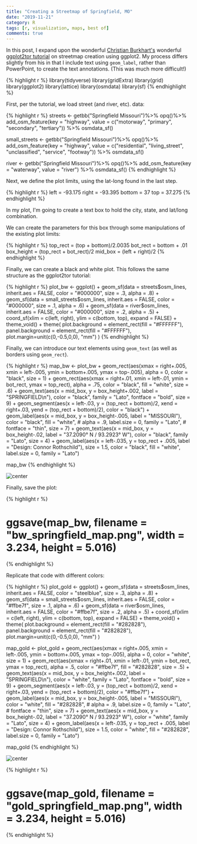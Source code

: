 ```yaml
---
title: "Creating a Streetmap of Springfield, MO"
date: "2019-11-21"
category: R
tags: [r, visualization, maps, best of]
comments: true
---
```




In this post, I expand upon the wonderful [Christian Burkhart's](https://christianburkhart.de/) wonderful [ggplot2tor tutorial](https://ggplot2tutor.com/streetmaps/streetmaps/) on streetmap creation using ggplot2. My process differs slightly from his in that I include text using `geom_label`, rather than PowerPoint, to create the text annotations. (This was much more difficult!)


{% highlight r %}
library(tidyverse)
library(gridExtra)
library(grid)
library(ggplot2)
library(lattice)
library(osmdata)
library(sf)
{% endhighlight %}

First, per the tutorial, we load street (and river, etc). data:


{% highlight r %}
streets <- getbb("Springfield Missouri")%>%
  opq()%>%
  add_osm_feature(key = "highway", 
                  value = c("motorway", "primary", 
                            "secondary", "tertiary")) %>%
  osmdata_sf()

small_streets <- getbb("Springfield Missouri")%>%
  opq()%>%
  add_osm_feature(key = "highway", 
                  value = c("residential", "living_street",
                            "unclassified",
                            "service", "footway")) %>%
  osmdata_sf()

river <- getbb("Springfield Missouri")%>%
  opq()%>%
  add_osm_feature(key = "waterway", value = "river") %>%
  osmdata_sf()
{% endhighlight %}

Next, we define the plot limits, using the lat-long found in the last step. 


{% highlight r %}
left = -93.175
right = -93.395
bottom = 37
top = 37.275
{% endhighlight %}

In my plot, I'm going to create a text box to hold the city, state, and lat/long combination.

We can create the parameters for this box through some manipulations of the existing plot limits:


{% highlight r %}
top_rect = (top + bottom)/2.0035
bot_rect = bottom + .01
box_height = (top_rect + bot_rect)/2
mid_box = (left + right)/2
{% endhighlight %}

Finally, we can create a black and white plot. This follows the same structure as the ggplot2tor tutorial:


{% highlight r %}
plot_bw <- ggplot() +
  geom_sf(data = streets$osm_lines,
          inherit.aes = FALSE,
          color = "#000000",
          size = .3,
          alpha = .8) +
  geom_sf(data = small_streets$osm_lines,
          inherit.aes = FALSE,
          color = "#000000",
          size = .1,
          alpha = .6) +
  geom_sf(data = river$osm_lines,
          inherit.aes = FALSE,
          color = "#000000",
          size = .2,
          alpha = .5) +
  coord_sf(xlim = c(left, right),
           ylim = c(bottom, top),
           expand = FALSE) +
  theme_void() +
  theme(
    plot.background = element_rect(fill = "#FFFFFF"),
    panel.background = element_rect(fill = "#FFFFFF"),
    plot.margin=unit(c(0,-0.5,0,0), "mm")
  )
{% endhighlight %}

Finally, we can introduce our text elements using `geom_text` (as well as borders using `geom_rect`).


{% highlight r %}
map_bw <- plot_bw +
  geom_rect(aes(xmax = right+.005, xmin = left-.005, ymin = bottom+.005, ymax = top-.005),
            alpha = 0,
            color = "black",
            size = 1) +
  geom_rect(aes(xmax = right+.01, xmin = left-.01, ymin = bot_rect, ymax = top_rect), 
            alpha = .75, 
            color = "black", 
            fill = "white",
            size = .6) +
  geom_text(aes(x = mid_box, y = box_height+.002,
                  label = "SPRINGFIELD\n"), 
            color = "black",
            family = "Lato", 
            fontface = "bold",
            size = 9) +
  geom_segment(aes(x = left-.03, y = (top_rect + bottom)/2, xend = right+.03, yend = (top_rect + bottom)/2), color = "black") +
  geom_label(aes(x = mid_box, y = box_height-.005,
                  label = "MISSOURI"), 
            color = "black",
            fill = "white",
            # alpha = .9,
            label.size = 0,
            family = "Lato", 
            # fontface = "thin",
            size = 7) +
  geom_text(aes(x = mid_box, y = box_height-.02,
                label = "37.2090° N / 93.2923° W"), 
          color = "black",
          family = "Lato", 
          size = 4) +
  geom_label(aes(x = left-.035, y = top_rect + .005, label = "Design: Connor Rothschild"), 
          size = 1.5,
          color = "black",
          fill = "white",
          label.size = 0,
          family = "Lato")

map_bw
{% endhighlight %}

![center](/figs/2019-11-21-map-springfield/unnamed-chunk-6-1.png)

Finally, save the plot:


{% highlight r %}
# ggsave(map_bw, filename = "bw_springfield_map.png", width = 3.234, height = 5.016)
{% endhighlight %}

Replicate that code with different colors:


{% highlight r %}
plot_gold <- ggplot() +
  geom_sf(data = streets$osm_lines,
          inherit.aes = FALSE,
          color = "steelblue",
          size = .3,
          alpha = .8) +
    geom_sf(data = small_streets$osm_lines,
          inherit.aes = FALSE,
          color = "#ffbe7f",
          size = .1,
          alpha = .6) +
  geom_sf(data = river$osm_lines,
          inherit.aes = FALSE,
          color = "#ffbe7f",
          size = .2,
          alpha = .5) +
  coord_sf(xlim = c(left, right),
           ylim = c(bottom, top),
           expand = FALSE) +
  theme_void() +
  theme(
    plot.background = element_rect(fill = "#282828"),
    panel.background = element_rect(fill = "#282828"),
    plot.margin=unit(c(0,-0.5,0,0), "mm")
  )

map_gold <- plot_gold +
  geom_rect(aes(xmax = right+.005, xmin = left-.005, ymin = bottom+.005, ymax = top-.005),
            alpha = 0,
            color = "white",
            size = 1) +
  geom_rect(aes(xmax = right+.01, xmin = left-.01, ymin = bot_rect, ymax = top_rect), 
            alpha = .5, 
            color = "#ffbe7f", 
            fill = "#282828",
            size = .5) +
  geom_text(aes(x = mid_box, y = box_height+.002,
                  label = "SPRINGFIELD\n"), 
            color = "white",
            family = "Lato", 
            fontface = "bold",
            size = 9) +
  geom_segment(aes(x = left-.03, y = (top_rect + bottom)/2, xend = right+.03, yend = (top_rect + bottom)/2), 
               color = "#ffbe7f") +
  geom_label(aes(x = mid_box, y = box_height-.005,
                  label = "MISSOURI"), 
            color = "white",
            fill = "#282828",
            # alpha = .9,
            label.size = 0,
            family = "Lato", 
            # fontface = "thin",
            size = 7) +
  geom_text(aes(x = mid_box, y = box_height-.02,
                label = "37.2090° N / 93.2923° W"), 
          color = "white",
          family = "Lato", 
          size = 4) +
  geom_label(aes(x = left-.035, y = top_rect + .005, label = "Design: Connor Rothschild"), 
            size = 1.5,
            color = "white",
            fill = "#282828",
            label.size = 0,
            family = "Lato")

map_gold
{% endhighlight %}

![center](/figs/2019-11-21-map-springfield/unnamed-chunk-8-1.png)

{% highlight r %}
# ggsave(map_gold, filename = "gold_springfield_map.png", width = 3.234, height = 5.016)
{% endhighlight %}

